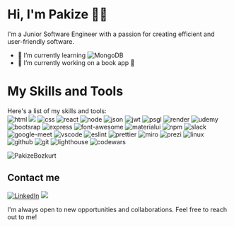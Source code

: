 # Hi, I'm Pakize :woman_technologist:

I'm a Junior Software Engineer with a passion for creating efficient and user-friendly software. 
- 🌱 I’m currently learning ![MongoDB](https://img.shields.io/badge/MongoDB-%234ea94b.svg?style=for-the-badge&logo=mongodb&logoColor=white)
- 🔭 I’m currently working on a book app 📖 

# My Skills and Tools

Here's a list of my skills and tools:
<br>
<img src="https://img.shields.io/badge/HTML5-E34F26?style=for-the-badge&logo=html5&logoColor=white" alt="html"/>
<img src="https://img.shields.io/badge/CSS3-1572B6?style=for-the-badge&logo=css3&logoColor=white" />
<img src="https://img.shields.io/badge/JavaScript-323330?style=for-the-badge&logo=javascript&logoColor=F7DF1E" alt="css" />
<img src="https://img.shields.io/badge/React-20232A?style=for-the-badge&logo=react&logoColor=61DAFB" alt="react"/>
<img src="https://img.shields.io/badge/Node.js-339933?style=for-the-badge&logo=nodedotjs&logoColor=white" alt="node"/>
<img src="https://img.shields.io/badge/json-5E5C5C?style=for-the-badge&logo=json&logoColor=white" alt="json" />
<img src="https://img.shields.io/badge/JWT-000000?style=for-the-badge&logo=JSON%20web%20tokens&logoColor=white" alt="jwt"/>
<img src="https://img.shields.io/badge/PostgreSQL-316192?style=for-the-badge&logo=postgresql&logoColor=white" alt="psgl" />
<img src="https://img.shields.io/badge/Render-46E3B7?style=for-the-badge&logo=render&logoColor=white" alt="render" />
<img src="https://img.shields.io/badge/Udemy-EC5252?style=for-the-badge&logo=Udemy&logoColor=white" alt="udemy" />
<img src="https://img.shields.io/badge/Bootstrap-563D7C?style=for-the-badge&logo=bootstrap&logoColor=white" alt="bootsrap" />
<img src="https://img.shields.io/badge/Express.js-000000?style=for-the-badge&logo=express&logoColor=white" alt="express" />
<img src="https://img.shields.io/badge/Font_Awesome-339AF0?style=for-the-badge&logo=fontawesome&logoColor=white" alt="font-awesome" />
<img src="https://img.shields.io/badge/Material%20UI-007FFF?style=for-the-badge&logo=mui&logoColor=white" alt="materialui" />
<img src="https://img.shields.io/badge/npm-CB3837?style=for-the-badge&logo=npm&logoColor=white" alt="npm" />
<img src="https://img.shields.io/badge/Slack-4A154B?style=for-the-badge&logo=slack&logoColor=white" alt="slack"  />
<img src="https://img.shields.io/badge/Google%20Meet-00897B?style=for-the-badge&logo=google-meet&logoColor=white" alt="google-meet" />
<img src="https://img.shields.io/badge/VSCode-0078D4?style=for-the-badge&logo=visual%20studio%20code&logoColor=white" alt="vscode" />
<img src="https://img.shields.io/badge/eslint-3A33D1?style=for-the-badge&logo=eslint&logoColor=white" alt="eslint" />
<img src="https://img.shields.io/badge/prettier-1A2C34?style=for-the-badge&logo=prettier&logoColor=F7BA3E" alt="prettier" />
<img src="https://img.shields.io/badge/Miro-F7C922?style=for-the-badge&logo=Miro&logoColor=050036" alt="miro" />
<img src="https://img.shields.io/badge/Prezi-3181FF?style=for-the-badge&logo=prezi&logoColor=white" alt="prezi" />
<img src="https://img.shields.io/badge/Linux-FCC624?style=for-the-badge&logo=linux&logoColor=black" alt="linux" />
<img src="https://img.shields.io/badge/GitHub-100000?style=for-the-badge&logo=github&logoColor=white" alt="github" />
<img src="https://img.shields.io/badge/GIT-E44C30?style=for-the-badge&logo=git&logoColor=white" alt="git" />
<img src="https://img.shields.io/badge/Lighthouse-F44B21?style=for-the-badge&logo=Lighthouse&logoColor=white" alt="lighthouse" />
<img src="https://img.shields.io/badge/Codewars-B1361E?style=for-the-badge&logo=Codewars&logoColor=white" alt="codewars" />
 
<p align="left"> <img src="https://komarev.com/ghpvc/?username=PakizeBozkurt" alt="PakizeBozkurt" /> </p> 

## Contact me

[![LinkedIn](https://img.shields.io/badge/linkedin-%230077B5.svg?&style=for-the-badge&logo=linkedin&logoColor=white)](https://www.linkedin.com/in/pakize-bozkurt-36927322b/)
[<img src="https://img.shields.io/badge/Gmail-D14836?style=for-the-badge&logo=gmail&logoColor=white" />](mailto:pakiozihak@gmail.com)

I'm always open to new opportunities and collaborations. Feel free to reach out to me!
